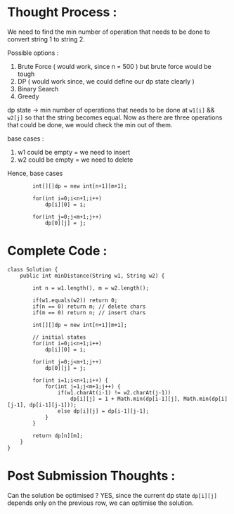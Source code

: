 # Thought Process : 

We need to find the min number of operation that needs to be done to convert string 1 to string 2.

Possible options : 
1. Brute Force ( would work, since n = 500 ) but brute force would be tough
2. DP ( would work since, we could define our dp state clearly )
3. Binary Search
4. Greedy

dp state -> min number of operations that needs to be done at `w1[i]` && `w2[j]` so that the string becomes equal.
Now as there are three operations that could be done, we would check the min out of them.

base cases : 
1. w1 could be empty  = we need to insert
2. w2 could be empty  = we need to delete

Hence, base cases

```
        int[][]dp = new int[n+1][m+1];

        for(int i=0;i<n+1;i++) 
            dp[i][0] = i;
        
        for(int j=0;j<m+1;j++)
            dp[0][j] = j;
```

# Complete Code : 
```
class Solution {
    public int minDistance(String w1, String w2) {
        
        int n = w1.length(), m = w2.length();
        
        if(w1.equals(w2)) return 0;
        if(n == 0) return m; // delete chars
        if(m == 0) return n; // insert chars
        
        int[][]dp = new int[n+1][m+1];
        
        // initial states
        for(int i=0;i<n+1;i++) 
            dp[i][0] = i;
        
        for(int j=0;j<m+1;j++)
            dp[0][j] = j;
        
        for(int i=1;i<n+1;i++) {
            for(int j=1;j<m+1;j++) {
                if(w1.charAt(i-1) != w2.charAt(j-1))
                    dp[i][j] = 1 + Math.min(dp[i-1][j], Math.min(dp[i][j-1], dp[i-1][j-1]));
                else dp[i][j] = dp[i-1][j-1];
            }
        }
        
        return dp[n][m];
    }
}
```

# Post Submission Thoughts : 
Can the solution be optimised ? 
YES, since the current dp state `dp[i][j]` depends only on the previous row, we can optimise the solution.
